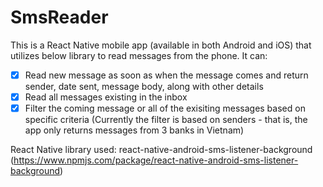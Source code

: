 # SmsReader

This is a React Native mobile app (available in both Android and iOS) that utilizes below library to read messages from the phone. It can:

- [x] Read new message as soon as when the message comes and return sender, date sent, message body, along with other details
- [x] Read all messages existing in the inbox
- [x] Filter the coming message or all of the exisiting messages based on specific criteria (Currently the filter is based on senders - that is, the app only returns messages from 3 banks in Vietnam)

React Native library used: react-native-android-sms-listener-background (https://www.npmjs.com/package/react-native-android-sms-listener-background)
